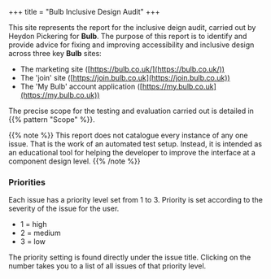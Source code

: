 +++
title = "Bulb Inclusive Design Audit"
+++

This site represents the report for the inclusive deign audit, carried out by Heydon Pickering for **Bulb**. The purpose of this report is to identify and provide advice for fixing and improving accessibility and inclusive design across three key **Bulb** sites:

* The marketing site ([https://bulb.co.uk/](https://bulb.co.uk/))
* The 'join' site ([https://join.bulb.co.uk](https://join.bulb.co.uk))
* The 'My Bulb' account application ([https://my.bulb.co.uk](https://my.bulb.co.uk))

The precise scope for the testing and evaluation carried out is detailed in {{% pattern "Scope" %}}.

{{% note %}}
This report does not catalogue every instance of any one issue. That is the work of an automated test setup. Instead, it is intended as an educational tool for helping the developer to improve the interface at a component design level.
{{% /note %}}

### Priorities

Each issue has a priority level set from 1 to 3. Priority is set according to the severity of the issue for the user.

* 1 = high
* 2 = medium
* 3 = low

The priority setting is found directly under the issue title. Clicking on the number takes you to a list of all issues of that priority level.
